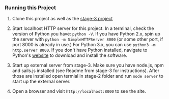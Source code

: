 ### Running this Project

1. Clone this project as well as the [stage-3 project](https://github.com/smlovin2/mws-restaurant-stage-3)

2. Start localhost HTTP server for this project. In a terminal, check the version of Python you have: `python -V`. If you have Python 2.x, spin up the server with `python -m SimpleHTTPServer 8000` (or some other port, if port 8000 is already in use.) For Python 3.x, you can use `python3 -m http.server 8000`. If you don't have Python installed, navigate to Python's [website](https://www.python.org/) to download and install the software.

3. Start up external server from stage-3. Make sure you have node.js, npm and sails.js installed (see Readme from stage-3 for instructions). After those are installed open termial in stage-2 folder and run `node server` to start up the external server.

4. Open a browser and visit `http://localhost:8000` to see the site.



